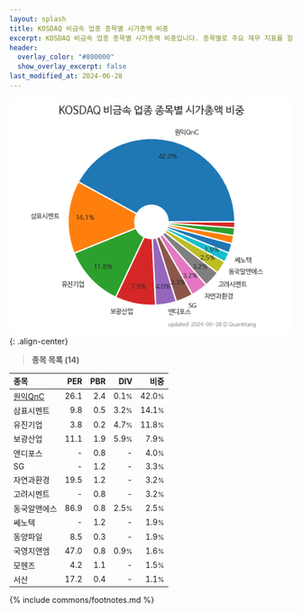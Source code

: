 ```yaml
---
layout: splash
title: KOSDAQ 비금속 업종 종목별 시가총액 비중
excerpt: KOSDAQ 비금속 업종 종목별 시가총액 비중입니다. 종목별로 주요 재무 지표를 함께 표시합니다.
header:
  overlay_color: "#800000"
  show_overlay_excerpt: false
last_modified_at: 2024-06-28
---
```



![KOSDAQ 비금속 업종 종목별 시가총액 비중](/stats/sector/images/kosdaq_업종_비금속_종목.png){: .align-center}


> **종목 목록 (14)**<a id="list"></a>

| **종목** | **PER** | **PBR** | **DIV** | **비중** |
| :------- | ------: | ------: | ------: | -------: |
| [원익QnC](/074600/) | 26.1 | 2.4 | 0.1<small>%</small> | 42.0<small>%</small> |
| 삼표시멘트 | 9.8 | 0.5 | 3.2<small>%</small> | 14.1<small>%</small> |
| 유진기업 | 3.8 | 0.2 | 4.7<small>%</small> | 11.8<small>%</small> |
| 보광산업 | 11.1 | 1.9 | 5.9<small>%</small> | 7.9<small>%</small> |
| 앤디포스 | - | 0.8 | - | 4.0<small>%</small> |
| SG | - | 1.2 | - | 3.3<small>%</small> |
| 자연과환경 | 19.5 | 1.2 | - | 3.2<small>%</small> |
| 고려시멘트 | - | 0.8 | - | 3.2<small>%</small> |
| 동국알앤에스 | 86.9 | 0.8 | 2.5<small>%</small> | 2.5<small>%</small> |
| 쎄노텍 | - | 1.2 | - | 1.9<small>%</small> |
| 동양파일 | 8.5 | 0.3 | - | 1.9<small>%</small> |
| 국영지앤엠 | 47.0 | 0.8 | 0.9<small>%</small> | 1.6<small>%</small> |
| 모헨즈 | 4.2 | 1.1 | - | 1.5<small>%</small> |
| 서산 | 17.2 | 0.4 | - | 1.1<small>%</small> |

{% include commons/footnotes.md %}